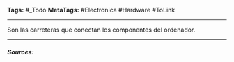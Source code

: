 **Tags:** #_Todo
**MetaTags:** #Electronica #Hardware #ToLink
- - -
Son las carreteras que conectan los componentes del ordenador.
- - -
#### ***Sources:***